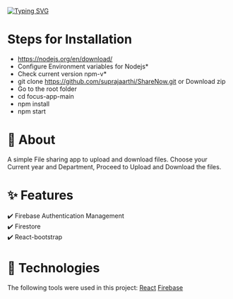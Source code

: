 [![Typing SVG](https://readme-typing-svg.demolab.com?font=Fira+Code&pause=1000&width=435&lines=Share+files+!+have+fun)](https://git.io/typing-svg)





# Steps for Installation #

- https://nodejs.org/en/download/ 
- Configure Environment variables for Nodejs*
- Check current version npm-v*
- git clone https://github.com/suprajaarthi/ShareNow.git or Download zip 
- Go to the root folder 
- cd focus-app-main
- npm install 
- npm start 

# 🎯 About #
A simple File sharing app to upload and download files. Choose your Current year and Department, Proceed to Upload and Download the files.


# ✨ Features #
✔️ Firebase Authentication Management <br />
✔️ Firestore <br />
✔️ React-bootstrap <br />

# 🚀 Technologies # 

The following tools were used in this project:
[React](https://pt-br.reactjs.org/)
[Firebase](https://firebase.google.com/)




